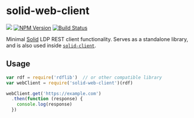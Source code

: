 # solid-web-client
[![](https://img.shields.io/badge/project-Solid-7C4DFF.svg?style=flat)](https://github.com/solid/solid)
[![NPM Version](https://img.shields.io/npm/v/solid-web-client.svg?style=flat)](https://npm.im/solid-web-client)
[![Build Status](https://travis-ci.org/solid/solid-web-client.svg?branch=master)](https://travis-ci.org/solid/solid-web-client)

Minimal [Solid](https://github.com/solid/solid) LDP REST client functionality.
Serves as a standalone library, and is also used inside
[`solid-client`](https://github.com/solid/solid-client).

## Usage

```js
var rdf = require('rdflib')  // or other compatible library
var webClient = require('solid-web-client')(rdf)

webClient.get('https://example.com')
  .then(function (response) {
    console.log(response)
  })
```

